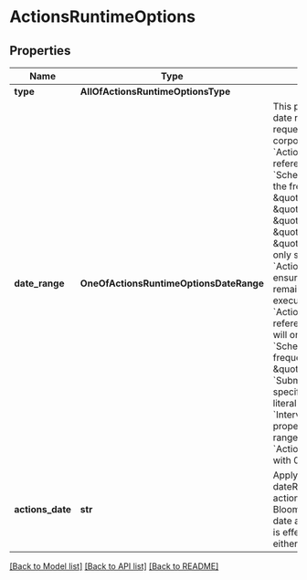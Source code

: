 # ActionsRuntimeOptions

## Properties
Name | Type | Description | Notes
------------ | ------------- | ------------- | -------------
**type** | **AllOfActionsRuntimeOptionsType** |  | 
**date_range** | **OneOfActionsRuntimeOptionsDateRange** | This property specifies the date range across which the request will search for corporate actions. Any &#x60;ActionsRequest&#x60; that references a recurring &#x60;ScheduledTrigger&#x60; (where the frequency is \&quot;daily\&quot; \&quot;weekday\&quot; \&quot;weekend\&quot; \&quot;weekly\&quot; or \&quot;monthly\&quot;) may only specify a &#x60;ActionsDurationDateRange&#x60;, ensuring the date range remains relative to each execution of the request. An &#x60;ActionsRequest&#x60; that references a trigger which will only execute once (a &#x60;ScheduledTrigger&#x60; with a frequency of \&quot;once\&quot; or a &#x60;SubmitTrigger&#x60;) can also specify a date range using literal dates using an &#x60;IntervalDateRange&#x60;. If this property is not supplied, the range will default to an &#x60;ActionsDurationDateRange&#x60; with 0 &#x60;days&#x60;. | [optional] 
**actions_date** | **str** | Apply the specified dateRange to the date the action was recorded by Bloomberg (&#x60;entry&#x60;), the date as of which the action is effective (&#x60;effective&#x60;) or either (&#x60;both&#x60;). | [optional] [default to 'entry']

[[Back to Model list]](../README.md#documentation-for-models) [[Back to API list]](../README.md#documentation-for-api-endpoints) [[Back to README]](../README.md)

